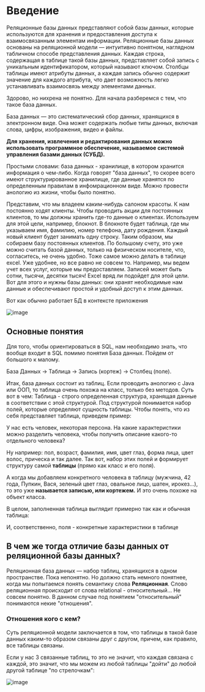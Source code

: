 # Введение

Реляционные базы данных представляют собой базы данных, которые используются для хранения и предоставления доступа к взаимосвязанным элементам информации. 
Реляционные базы данных основаны на реляционной модели — интуитивно понятном, наглядном табличном способе представления данных. 
Каждая строка, содержащая в таблице такой базы данных, представляет собой запись с уникальным идентификатором, который называют ключом. 
Столбцы таблицы имеют атрибуты данных, а каждая запись обычно содержит значение для каждого атрибута, что дает возможность легко устанавливать взаимосвязь между элементами данных.

Здорово, но нихрена не понятно. Для начала разберемся с тем, что такое база данных.

База данных — это систематический сбор данных, хранящихся в электронном виде. 
Она может содержать любые типы данных, включая слова, цифры, изображения, видео и файлы. 

**Для хранения, извлечения и редактирования данных можно использовать программное обеспечение, называемое системой управления базами данных (СУБД).**

Простыми словами: база данных - хранилище, в котором хранится информация о чем-либо. 
Когда говорят "база данных", то скорее всего имеют структурированное хранилище, где данные хранятся по определенным правилам в инфомрационном виде.
Можно провести анологию из жизни, чтобы было понятно. 

Представим, что мы владеем каким-нибудь салоном красоты. К нам постоянно ходят клиенты. 
Чтобы проводить акции для постоянных клиентов, то мы должны хранить где-то данные о клиентах. Используем для этой цели, например, блокнот.
В блокноте будет таблица, где мы указываем имя, фамилию, номер телефона, дату рождения. Каждый новый клиент будет занимать одну строку. Таким образом, мы собираем базу постоянных клиентов.
По большому счету, это уже можно считать базой данных, только на физическом носителе, что, согласитесь, не очень удобно. Тоже самое можно делать в таблице excel. Уже удобнее, но все равно не совсем то.
Например, мы ведем учет всех услуг, которые мы предоставляем. Записей может быть сотни, тысячи, десятки тысяч! Excel вряд ли подойдет для этой цели.
Вот для этого и нужны базы данных: они хранят необходимые нам данные и обеспечивают простой и удобный доступ к этим данных.

Вот как обычно работает БД в контексте приложения

![image](https://github.com/Jahimees/Java-Cheat-Sheet/assets/36009821/fffe1590-8b03-47d6-be70-3869a7e8ae9b)

## Основные понятия

Для того, чтобы ориентироваться в SQL, нам необходимо знать, что вообще входит в SQL помимо понятия База данных. Пойдем от большого к малому.

База Данных -> Таблица -> Запись (кортеж) -> Столбец (поле).

Итак, база данных состоит из таблиц. Если проводить анологию с Java или ООП, то таблица очень похожа на класс, только без методов. Суть вот в чем:
Таблица - строго определенная структура, хранящая данные в соответствии с этой структурой. Под структурой понимается набор полей, которые определяют сущность таблицы.
Чтобы понять, что из себя представляет таблица, приведем пример:

У нас есть человек, некоторая персона. На какие характеристики можно разделить человека, чтобы получить описание какого-то отдельного человека?

Ну например: пол, возраст, фамилия, имя, цвет глаз, форма лица, цвет волос, прическа и так далее.
Так вот, набор этих полей и формирует структуру самой **таблицы** (прямо как класс и его поля).

А когда мы добавляем конкретного человека в таблицу (мужчина, 42 года, Пупкин, Вася, зеленый цвет глаз, овальное лицо, шатен, ирокез...), то это уже **называется записью, или кортежем.** 
И это очень похоже на объект класса.

В целом, заполненная таблица выглядит примерно так как и обычная таблица: 


И, соответственно, поля - конкретные характеристики в таблице

## В чем же тогда отличие базы данных от реляционной базы данных?

Реляционная база данных — набор таблиц, хранящихся в одном пространстве. Пока непонятно. Но должно стать немного понятнее, когда мы попытаемся понять семантику слова **Реляционная**.
Слово реляционная происходит от слова relational - относительный... Не совсем понятно. В данном случае под понятием "относительный" понимаются некие "отношения". 

### Отношения кого с кем?

Суть реляционной модели заключается в том, что таблицы в такой базе данных каким-то образом связаны друг с другом, причем, как правило, все таблицы связаны. 

Если у нас 3 связанные таблиц, то это не значит, что каждая связана с каждой, это значит, что мы можем из любой таблицы "дойти" до любой другой таблице "по стрелочкам":

![image](https://github.com/Jahimees/Java-Cheat-Sheet/assets/36009821/be2d6d64-ac06-499f-9338-26944726cfc5)




